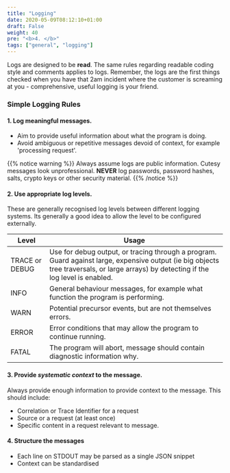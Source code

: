 ```yaml
---
title: "Logging"
date: 2020-05-09T08:12:10+01:00
draft: False
weight: 40
pre: "<b>4. </b>"
tags: ["general", "logging"]
---
```


Logs are designed to be **read**.  The same rules regarding readable coding style and comments applies to logs.  Remember, the logs are the first things checked when you have that 2am incident where the customer is screaming at you - comprehensive, useful logging is your friend.

### Simple Logging Rules

#### 1. Log meaningful messages.

* Aim to provide useful information about what the program is doing.
* Avoid ambiguous or repetitive messages devoid of context, for example 'processing request'.

{{% notice warning %}}
Always assume logs are public information.  Cutesy messages look unprofessional.  **NEVER** log passwords, password hashes, salts, crypto keys or other security material.
{{% /notice %}}

#### 2. Use appropriate log levels.

These are generally recognised log levels between different logging systems.  Its generally a good idea to allow the level to be configured externally.

| Level          | Usage |
| -------------- | ----- |
| TRACE or DEBUG | Use for debug output, or tracing through a program.  Guard against large, expensive output (ie big objects tree traversals, or large arrays) by detecting if the log level is enabled. |
| INFO           | General behaviour messages, for example what function the program is performing. |
| WARN           | Potential precursor events, but are not themselves errors. |
| ERROR          | Error conditions that may allow the program to continue running. |
| FATAL          | The program will abort, message should contain diagnostic information why. |

#### 3. Provide _systematic context_ to the message.

Always provide enough information to provide context to the message.  This should include:

* Correlation or Trace Identifier for a request
* Source or a request (at least once)
* Specific content in a request relevant to message.

#### 4. Structure the messages

* Each line on STDOUT may be parsed as a single JSON snippet
* Context can be standardised
